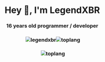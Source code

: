 <h1 align="center">Hey 👋, I'm LegendXBR</h1>
<h3 align="center">16 years old programmer / developer</h3>

<h3 align="center"><p>&nbsp;<img align="center" src="https://github-readme-stats.vercel.app/api?username=legendxbr&show_icons=true&locale=en&theme=dark" alt="legendxbr" /><img align="center" src="https://github-readme-stats-sigma-five.vercel.app/api/top-langs/?username=legendxbr&layout=compact&show_icons=true&locale=en&theme=dark" alt="toplang" /></p</h3>

<h3 align="center"><p>&nbsp;<img align="center" src="https://github-readme-stats-sigma-five.vercel.app/api/top-langs/?username=legendxbr&layout=compact&show_icons=true&locale=en&theme=dark" alt="toplang" /></p</h3>
